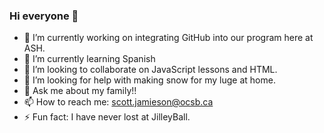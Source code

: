 ### Hi everyone 👋

- 🔭 I’m currently working on integrating GitHub into our program here at ASH.
- 🌱 I’m currently learning Spanish
- 👯 I’m looking to collaborate on JavaScript lessons and HTML.
- 🤔 I’m looking for help with making snow for my luge at home.
- 💬 Ask me about my family!!
- 📫 How to reach me: scott.jamieson@ocsb.ca
- ⚡ Fun fact: I have never lost at JilleyBall.
